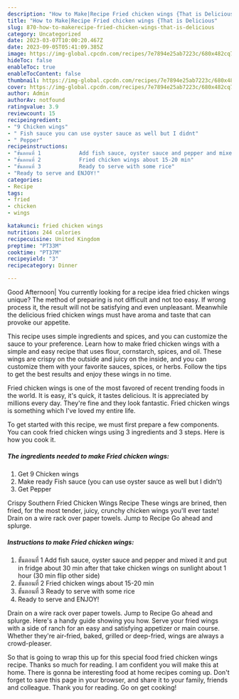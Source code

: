 ```yaml
---
description: "How to Make|Recipe Fried chicken wings {That is Delicious"
title: "How to Make|Recipe Fried chicken wings {That is Delicious"
slug: 870-how-to-makerecipe-fried-chicken-wings-that-is-delicious
category: Uncategorized
date: 2023-03-07T10:00:20.467Z
date: 2023-09-05T05:41:09.385Z
image: https://img-global.cpcdn.com/recipes/7e7894e25ab7223c/680x482cq70/รป-หลก-ของ-สตร-fried-chicken-wings.jpg
hideToc: false
enableToc: true
enableTocContent: false
thumbnail: https://img-global.cpcdn.com/recipes/7e7894e25ab7223c/680x482cq70/รป-หลก-ของ-สตร-fried-chicken-wings.jpg
cover: https://img-global.cpcdn.com/recipes/7e7894e25ab7223c/680x482cq70/รป-หลก-ของ-สตร-fried-chicken-wings.jpg
author: Admin
authorAv: notfound
ratingvalue: 3.9
reviewcount: 15
recipeingredient:
- "9 Chicken wings"
- " Fish sauce you can use oyster sauce as well but I didnt"
- " Pepper"
recipeinstructions:
- "ขั้นตอนที่ 1            Add fish sauce, oyster sauce and pepper and mixed it and put in fridge about 30 min after that take chicken wings on sunlight about 1 hour (30 min flip other side)"
- "ขั้นตอนที่ 2            Fried chicken wings about 15-20 min"
- "ขั้นตอนที่ 3            Ready to serve with some rice"
- "Ready to serve and ENJOY!"
categories:
- Recipe
tags:
- fried
- chicken
- wings

katakunci: fried chicken wings 
nutrition: 244 calories
recipecuisine: United Kingdom
preptime: "PT33M"
cooktime: "PT37M"
recipeyield: "3"
recipecategory: Dinner

---
```



Good Afternoon| You currently looking for a recipe idea fried chicken wings unique? The method of preparing is not difficult and not too easy. If wrong process it, the result will not be satisfying and even unpleasant. Meanwhile the delicious fried chicken wings must have aroma and taste that can provoke our appetite.





This recipe uses simple ingredients and spices, and you can customize the sauce to your preference. Learn how to make fried chicken wings with a simple and easy recipe that uses flour, cornstarch, spices, and oil. These wings are crispy on the outside and juicy on the inside, and you can customize them with your favorite sauces, spices, or herbs. Follow the tips to get the best results and enjoy these wings in no time.

Fried chicken wings is one of the most favored of recent trending foods in the world. It is easy, it's quick, it tastes delicious. It is appreciated by millions every day. They're fine and they look fantastic. Fried chicken wings is something which I've loved my entire life.


To get started with this recipe, we must first prepare a few components. You can cook fried chicken wings using 3 ingredients and 3 steps. Here is how you cook it.

<!--inarticleads1-->

##### The ingredients needed to make Fried chicken wings:

1. Get 9 Chicken wings
1. Make ready  Fish sauce (you can use oyster sauce as well but I didn’t)
1. Get  Pepper


Crispy Southern Fried Chicken Wings Recipe These wings are brined, then fried, for the most tender, juicy, crunchy chicken wings you&#39;ll ever taste! Drain on a wire rack over paper towels. Jump to Recipe Go ahead and splurge. 

<!--inarticleads2-->

##### Instructions to make Fried chicken wings:

1. ขั้นตอนที่ 1            Add fish sauce, oyster sauce and pepper and mixed it and put in fridge about 30 min after that take chicken wings on sunlight about 1 hour (30 min flip other side)
1. ขั้นตอนที่ 2            Fried chicken wings about 15-20 min
1. ขั้นตอนที่ 3            Ready to serve with some rice
1. Ready to serve and ENJOY!

Drain on a wire rack over paper towels. Jump to Recipe Go ahead and splurge. Here&#39;s a handy guide showing you how. Serve your fried wings with a side of ranch for an easy and satisfying appetizer or main course. Whether they&#39;re air-fried, baked, grilled or deep-fried, wings are always a crowd-pleaser. 

So that is going to wrap this up for this special food fried chicken wings recipe. Thanks so much for reading. I am confident you will make this at home. There is gonna be interesting food at home recipes coming up. Don't forget to save this page in your browser, and share it to your family, friends and colleague. Thank you for reading. Go on get cooking!
